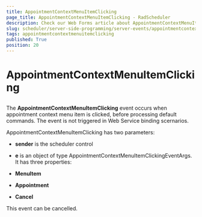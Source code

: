 ```yaml
---
title: AppointmentContextMenuItemClicking
page_title: AppointmentContextMenuItemClicking - RadScheduler
description: Check our Web Forms article about AppointmentContextMenuItemClicking.
slug: scheduler/server-side-programming/server-events/appointmentcontextmenuitemclicking
tags: appointmentcontextmenuitemclicking
published: True
position: 20
---
```


# AppointmentContextMenuItemClicking



## 

The **AppointmentContextMenuItemClicking** event occurs when appointment context menu item is clicked, before processing default commands. 
The event is not triggered in Web Service binding scernarios. 

AppointmentContextMenuItemClicking has two parameters:

* **sender** is the scheduler control

* **e** is an object of type AppointmentContextMenuItemClickingEventArgs. It has three properties:

* **MenuItem**

* **Appointment**

* **Cancel**

This event can be cancelled.
